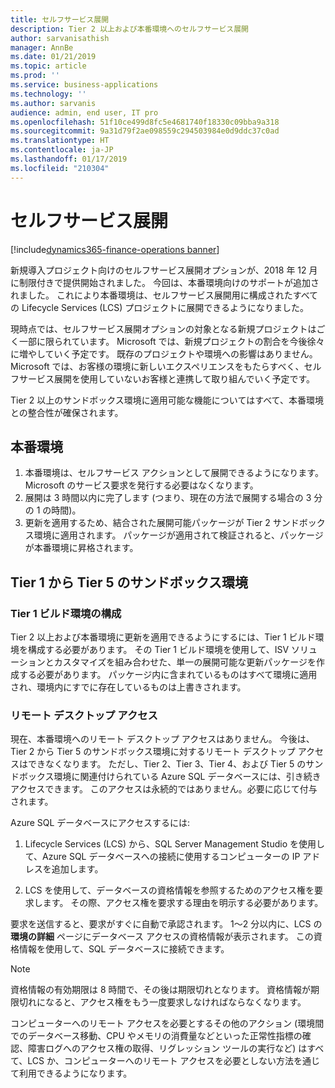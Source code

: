 ```yaml
---
title: セルフサービス展開
description: Tier 2 以上および本番環境へのセルフサービス展開
author: sarvanisathish
manager: AnnBe
ms.date: 01/21/2019
ms.topic: article
ms.prod: ''
ms.service: business-applications
ms.technology: ''
ms.author: sarvanis
audience: admin, end user, IT pro
ms.openlocfilehash: 51f10ce499d8fc5e4681740f18330c09bba9a318
ms.sourcegitcommit: 9a31d79f2ae098559c294503984e0d9ddc37c0ad
ms.translationtype: HT
ms.contentlocale: ja-JP
ms.lasthandoff: 01/17/2019
ms.locfileid: "210304"
---
```

# <a name="self-service-deployment"></a>セルフサービス展開
[!include[dynamics365-finance-operations banner](../includes/dynamics365-finance-operations.md)]

新規導入プロジェクト向けのセルフサービス展開オプションが、2018 年 12 月に制限付きで提供開始されました。 今回は、本番環境向けのサポートが追加されました。 これにより本番環境は、セルフサービス展開用に構成されたすべての Lifecycle Services (LCS) プロジェクトに展開できるようになりました。

現時点では、セルフサービス展開オプションの対象となる新規プロジェクトはごく一部に限られています。 Microsoft では、新規プロジェクトの割合を今後徐々に増やしていく予定です。 既存のプロジェクトや環境への影響はありません。 Microsoft では、お客様の環境に新しいエクスペリエンスをもたらすべく、セルフサービス展開を使用していないお客様と連携して取り組んでいく予定です。

Tier 2 以上のサンドボックス環境に適用可能な機能についてはすべて、本番環境との整合性が確保されます。

## <a name="production-environments"></a>本番環境
1. 本番環境は、セルフサービス アクションとして展開できるようになります。 Microsoft のサービス要求を発行する必要はなくなります。
2. 展開は 3 時間以内に完了します (つまり、現在の方法で展開する場合の 3 分の 1 の時間)。
3. 更新を適用するため、結合された展開可能パッケージが Tier 2 サンドボックス環境に適用されます。 パッケージが適用されて検証されると、パッケージが本番環境に昇格されます。 

## <a name="tier-1-through-tier-5-sandbox-environments"></a>Tier 1 から Tier 5 のサンドボックス環境

### <a name="configure-tier-1-build-environment"></a>Tier 1 ビルド環境の構成
Tier 2 以上および本番環境に更新を適用できるようにするには、Tier 1 ビルド環境を構成する必要があります。 その Tier 1 ビルド環境を使用して、ISV ソリューションとカスタマイズを組み合わせた、単一の展開可能な更新パッケージを作成する必要があります。 パッケージ内に含まれているものはすべて環境に適用され、環境内にすでに存在しているものは上書きされます。

### <a name="remote-desktop-access"></a>リモート デスクトップ アクセス
現在、本番環境へのリモート デスクトップ アクセスはありません。 今後は、Tier 2 から Tier 5 のサンドボックス環境に対するリモート デスクトップ アクセスはできなくなります。 ただし、Tier 2、Tier 3、Tier 4、および Tier 5 のサンドボックス環境に関連付けられている Azure SQL データベースには、引き続きアクセスできます。 このアクセスは永続的ではありません。必要に応じて付与されます。 

Azure SQL データベースにアクセスするには:

1.  Lifecycle Services (LCS) から、SQL Server Management Studio を使用して、Azure SQL データベースへの接続に使用するコンピューターの IP アドレスを追加します。

2.  LCS を使用して、データベースの資格情報を参照するためのアクセス権を要求します。 その際、アクセス権を要求する理由を明示する必要があります。

要求を送信すると、要求がすぐに自動で承認されます。 1〜2 分以内に、LCS の **環境の詳細** ページにデータベース アクセスの資格情報が表示されます。 この資格情報を使用して、SQL データベースに接続できます。

> [!NOTE]
> 資格情報の有効期限は 8 時間で、その後は期限切れとなります。 資格情報が期限切れになると、アクセス権をもう一度要求しなければならなくなります。

コンピューターへのリモート アクセスを必要とするその他のアクション (環境間でのデータベース移動、CPU やメモリの消費量などといった正常性指標の確認、障害ログへのアクセス権の取得、リグレッション ツールの実行など) はすべて、LCS か、コンピューターへのリモート アクセスを必要としない方法を通じて利用できるようになります。
